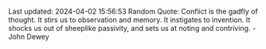 Last updated: 2024-04-02 15:56:53
Random Quote: Conflict is the gadfly of thought. It stirs us to observation and memory. It instigates to invention. It shocks us out of sheeplike passivity, and sets us at noting and contriving. - John Dewey
